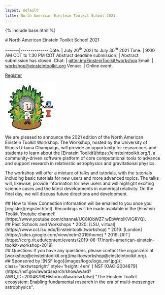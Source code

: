 ```yaml
---
layout: default
title: North American Einstein Toolkit School 2021
---
```

{% include base.html %}
<div class="col-xs-12 col-sm-5 col-md-4" markdown="1">
# North American Einstein Toolkit School 2021

<!--<wbr> allows browsers to break a line here -->

-------|--------------
Date:  | July 26<sup>th</sup> 2021 to July 30<sup>th</sup> 2021
Time:  | 9:00 AM CDT to 1:30 PM CDT
Abstract deadline submission:  | Abstract submission has closed.
Chat:  | [gitter.im/<wbr>EinsteinToolkit/<wbr>workshop](https://gitter.im/EinsteinToolkit/workshop)
Email: | [workshop@<wbr>einsteintoolkit.<wbr>org](mailto:workshop@einsteintoolkit.org)
Venue:&nbsp;  | Online event.


<a class="btn btn-info" href="{{base}}/register.html" role="button">Register</a>
</div>

<div class="col-xs-12 col-sm-7 col-md-8">
<img src="images/cornArtboard1.png" alt="Einstein guy in a corn field and Illinois and NCSA logos" class="textwrapleft" style="max-height:20em;max-width:33%">
<div markdown="1">
We are pleased to announce the 2021 edition of the North American
Einstein Toolkit Workshop. The Workshop, hosted by the University of
Illinois Urbana Champaign, will provide an opportunity for researchers and students to
learn about the [Einstein Toolkit](https://einsteintoolkit.org/), a
community-driven software platform of core computational tools to advance
and support research in relativistic astrophysics and gravitational
physics.

The workshop will offer a mixture of talks and tutorials, with the
tutorials including basic tutorials for new users and more advanced
topics. The talks will, likewise, provide information for new users and
will highlight exciting science cases and the latest developments in
numerical relativity. On the final day, we will discuss future directions
and development.
</div>
</div>

<div class="col-xs-12 col-sm-6 col-md-4" markdown="1">
## How to View
Connection information will be emailed to you once you [register](register.html).
Recordings will be made available in the
[Einstein Toolkit Youtube channel](https://www.youtube.com/channel/UC8IObWZ7_wEbWnbIKVIQRYQ).
</div>

<div class="col-xs-12 col-sm-6 col-md-4" markdown="1">
## Past Schools and Workshops
* 2020: [LSU, virtual](https://www.cct.lsu.edu/Einsteintoolkitworkshop)
* 2019: [London](https://sites.google.com/view/eetm2019/home)
* 2019: [RIT](https://ccrg.rit.edu/content/events/2019-06-17/north-american-einstein-toolkit-workshop-2019)
</div>

<div class="col-xs-12 col-sm-6 col-md-4" markdown="1">
## Questions
If you have any questions, please contact the organizers at [workshop@einsteintoolkit.org](mailto:workshop@einsteintoolkit.org).
</div>

<div class="col-xs-12 col-sm-6 col-md-4" markdown="1">
## Sponsored by
![NSF logo](images/logo/logo_nsf.jpg){: class="textwrapright" style='height: 4em' }
NSF [OAC-2004879](https://nsf.gov/awardsearch/showAward?AWD_ID=2004879&HistoricalAwards=false) "The Einstein Toolkit ecosystem: Enabling fundamental research in the era of multi-messenger astrophysics".
</div>
